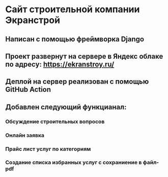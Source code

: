 # Сайт строительной компании Экранстрой
## Написан с помощью фреймворка Django
## Проект развернут на сервере в Яндекс облаке по адресу: https://ekranstroy.ru/
## Деплой на сервер рeaлизован с помощью GitHub Action

## Добавлен следующий функцианал:
### Обсуждение строительных вопросов
### Онлайн заявка
### Прайс лист услуг по категориям
### Создание списка избранных услуг с сохраниение в файл-pdf
